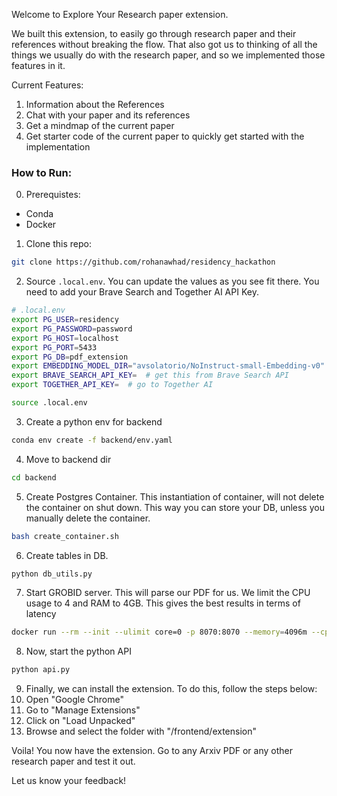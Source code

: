 Welcome to Explore Your Research paper extension.

We built this extension, to easily go through research paper and their references without breaking the flow. That also got us to thinking of all the things we usually do with the research paper, and so we implemented those features in it.

Current Features:
  1. Information about the References
  2. Chat with your paper and its references
  3. Get a mindmap of the current paper
  4. Get starter code of the current paper to quickly get started with the implementation

### How to Run:

0. Prerequistes:
  - Conda
  - Docker

1. Clone this repo:
  ```bash
  git clone https://github.com/rohanawhad/residency_hackathon
  ```

2. Source `.local.env`. You can update the values as you see fit there. You need to add your Brave Search and Together AI API Key.
  ```bash
  # .local.env
  export PG_USER=residency
  export PG_PASSWORD=password
  export PG_HOST=localhost
  export PG_PORT=5433
  export PG_DB=pdf_extension
  export EMBEDDING_MODEL_DIR="avsolatorio/NoInstruct-small-Embedding-v0"
  export BRAVE_SEARCH_API_KEY=  # get this from Brave Search API
  export TOGETHER_API_KEY=  # go to Together AI
  ```
  ```bash
  source .local.env
  ```

3. Create a python env for backend
  ```bash
  conda env create -f backend/env.yaml
  ```

4. Move to backend dir
  ```bash
  cd backend
  ```

5. Create Postgres Container. This instantiation of container, will not delete the container on shut down. This way you can store your DB, unless you manually delete the container.
  ```bash
  bash create_container.sh
  ```

6. Create tables in DB.
  ```bash
  python db_utils.py
  ```

7. Start GROBID server. This will parse our PDF for us. We limit the CPU usage to 4 and RAM to 4GB. This gives the best results in terms of latency
  ```bash
  docker run --rm --init --ulimit core=0 -p 8070:8070 --memory=4096m --cpus=4 lfoppiano/grobid:0.8.0
  ```

8. Now, start the python API
  ```bash
  python api.py
  ```

9. Finally, we can install the extension. To do this, follow the steps below:
  1. Open "Google Chrome"
  2. Go to "Manage Extensions"
  3. Click on "Load Unpacked"
  4. Browse and select the folder with "<path to repo>/frontend/extension"

Voila! You now have the extension. Go to any Arxiv PDF or any other research paper and test it out.

Let us know your feedback! 
